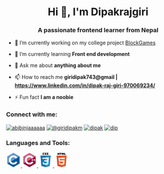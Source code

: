 <h1 align="center">Hi 👋, I'm Dipakrajgiri</h1>
<h3 align="center">A passionate frontend learner from Nepal</h3>

- 🔭 I’m currently working on my college project [BlockGames](notavialable)

- 🌱 I’m currently learning **Front end development**

- 💬 Ask me about **anything about me**

- 📫 How to reach me **giridipak743@gmail | https://www.linkedin.com/in/dipak-raj-giri-970069234/**

- ⚡ Fun fact **I am a noobie**

<h3 align="left">Connect with me:</h3>
<p align="left">
<a href="https://dev.to/abjbjnjaaaaaa" target="blank"><img align="center" src="https://raw.githubusercontent.com/rahuldkjain/github-profile-readme-generator/master/src/images/icons/Social/devto.svg" alt="abjbjnjaaaaaa" height="30" width="40" /></a>
<a href="https://twitter.com/@giridipakm" target="blank"><img align="center" src="https://raw.githubusercontent.com/rahuldkjain/github-profile-readme-generator/master/src/images/icons/Social/twitter.svg" alt="@giridipakm" height="30" width="40" /></a>
<a href="https://linkedin.com/in/dipak" target="blank"><img align="center" src="https://raw.githubusercontent.com/rahuldkjain/github-profile-readme-generator/master/src/images/icons/Social/linked-in-alt.svg" alt="dipak" height="30" width="40" /></a>
<a href="https://fb.com/dip" target="blank"><img align="center" src="https://raw.githubusercontent.com/rahuldkjain/github-profile-readme-generator/master/src/images/icons/Social/facebook.svg" alt="dip" height="30" width="40" /></a>
</p>

<h3 align="left">Languages and Tools:</h3>
<p align="left"> <a href="https://www.cprogramming.com/" target="_blank" rel="noreferrer"> <img src="https://raw.githubusercontent.com/devicons/devicon/master/icons/c/c-original.svg" alt="c" width="40" height="40"/> </a> <a href="https://www.w3schools.com/cpp/" target="_blank" rel="noreferrer"> <img src="https://raw.githubusercontent.com/devicons/devicon/master/icons/cplusplus/cplusplus-original.svg" alt="cplusplus" width="40" height="40"/> </a> <a href="https://www.w3schools.com/css/" target="_blank" rel="noreferrer"> <img src="https://raw.githubusercontent.com/devicons/devicon/master/icons/css3/css3-original-wordmark.svg" alt="css3" width="40" height="40"/> </a> <a href="https://www.w3.org/html/" target="_blank" rel="noreferrer"> <img src="https://raw.githubusercontent.com/devicons/devicon/master/icons/html5/html5-original-wordmark.svg" alt="html5" width="40" height="40"/> </a> </p>

